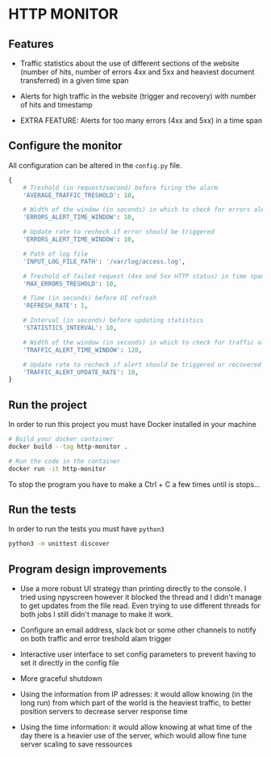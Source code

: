 # HTTP MONITOR

## Features

- Traffic statistics about the use of different sections of the website (number of hits, number of errors 4xx and 5xx and heaviest document transferred) in a given time span

- Alerts for high traffic in the website (trigger and recovery) with number of hits and timestamp

- EXTRA FEATURE: Alerts for too many errors (4xx and 5xx) in a time span

## Configure the monitor

All configuration can be altered in the `config.py` file.

```python
{
    # Treshold (in request/second) before firing the alarm
    'AVERAGE_TRAFFIC_TRESHOLD': 10,

    # Width of the window (in seconds) in which to check for errors alert
    'ERRORS_ALERT_TIME_WINDOW': 10,

    # Update rate to recheck if error should be triggered
    'ERRORS_ALERT_TIME_WINDOW': 10,

    # Path of log file
    'INPUT_LOG_FILE_PATH': '/var/log/access.log',

    # Treshold of failed request (4xx and 5xx HTTP status) in time span to send alert
    'MAX_ERRORS_TRESHOLD': 10,

    # Time (in seconds) before UI refresh
    'REFRESH_RATE': 1,

    # Interval (in seconds) before updating statistics
    'STATISTICS_INTERVAL': 10,

    # Width of the window (in seconds) in which to check for traffic alert
    'TRAFFIC_ALERT_TIME_WINDOW': 120,

    # Update rate to recheck if alert should be triggered or recovered
    'TRAFFIC_ALERT_UPDATE_RATE': 10,
}
```

## Run the project

In order to run this project you must have Docker installed in your machine

```bash
# Build your docker container
docker build --tag http-monitor .

# Run the code in the container
docker run -it http-monitor
```

To stop the program you have to make a Ctrl + C a few times until is stops...

## Run the tests

In order to run the tests you must have `python3`

```bash
python3 -m unittest discover
```

## Program design improvements

- Use a more robust UI strategy than printing directly to the console. I tried using npyscreen however it blocked the thread and I didn't manage to get updates from the file read. Even trying to use different threads for both jobs I still didn't manage to make it work.

- Configure an email address, slack bot or some other channels to notify on both traffic and error treshold alam trigger

- Interactive user interface to set config parameters to prevent having to set it directly in the config file

- More graceful shutdown

- Using the information from IP adresses: it would allow knowing (in the long run) from which part of the world is the heaviest traffic, to better position servers to decrease server response time

- Using the time information: it would allow knowing at what time of the day there is a heavier use of the server, which would allow fine tune server scaling to save ressources

